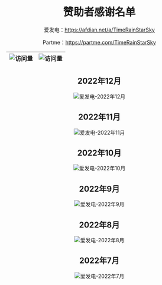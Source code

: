 <div align="center">

# 赞助者感谢名单

爱发电：<https://afdian.net/a/TimeRainStarSky>

Partme：<https://partme.com/TimeRainStarSky>

|![访问量](https://visitor-badge.glitch.me/badge?page_id=TimeRainStarSky.SponsorList&left_text=访%20问%20量)|![访问量](https://profile-counter.glitch.me/TimeRainStarSky-SponsorList/count.svg)|
|-|-|

## 2022年12月

![爱发电-2022年12月](afdian/2022-12.jpg)

## 2022年11月

![爱发电-2022年11月](afdian/2022-11.jpg)

## 2022年10月

![爱发电-2022年10月](afdian/2022-10.jpg)

## 2022年9月

![爱发电-2022年9月](afdian/2022-9.jpg)

## 2022年8月

![爱发电-2022年8月](afdian/2022-8.jpg)

## 2022年7月

![爱发电-2022年7月](afdian/2022-7.jpg)

</div>